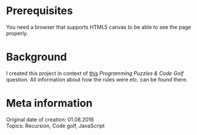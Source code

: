 # Prerequisites
You need a browser that supports HTML5 canvas to be able to see the page properly.

# Background
I created this project in context of [this](http://codegolf.stackexchange.com/q/86976) *Programming Puzzles & Code Golf* question. All information about how the rules were etc. can be found there.

# Meta information
Original date of creation: 01.08.2016  
Topics: Recursion, Code golf, JavaScript
